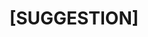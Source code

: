 ---
name: Suggestion
about: Suggest an idea for this project
title: "[SUGGESTION]"
labels: enhancement
assignees: noowz

---